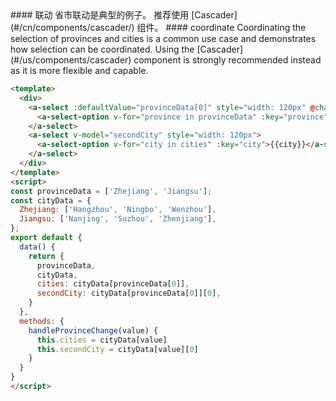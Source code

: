 
<cn>
#### 联动
省市联动是典型的例子。
推荐使用 [Cascader](#/cn/components/cascader/) 组件。
</cn>

<us>
#### coordinate
Coordinating the selection of provinces and cities is a common use case and demonstrates how selection can be coordinated.
Using the [Cascader](#/us/components/cascader) component is strongly recommended instead as it is more flexible and capable.
</us>

```html
<template>
  <div>
    <a-select :defaultValue="provinceData[0]" style="width: 120px" @change="handleProvinceChange">
      <a-select-option v-for="province in provinceData" :key="province">{{province}}</a-select-option>
    </a-select>
    <a-select v-model="secondCity" style="width: 120px">
      <a-select-option v-for="city in cities" :key="city">{{city}}</a-select-option>
    </a-select>
  </div>
</template>
<script>
const provinceData = ['Zhejiang', 'Jiangsu'];
const cityData = {
  Zhejiang: ['Hangzhou', 'Ningbo', 'Wenzhou'],
  Jiangsu: ['Nanjing', 'Suzhou', 'Zhenjiang'],
};
export default {
  data() {
    return {
      provinceData,
      cityData,
      cities: cityData[provinceData[0]],
      secondCity: cityData[provinceData[0]][0],
    }
  },
  methods: {
    handleProvinceChange(value) {
      this.cities = cityData[value]
      this.secondCity = cityData[value][0]
    }
  }
}
</script>
```

